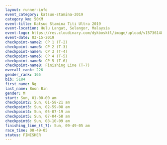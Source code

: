 ```yaml
---
layout: runner-info 
event_category: katsuo-stamina-2019 
category_km: 50KM 
event-title: Katsuo Stamina Titi Ultra 2019 
event-location: Hulu Langat, Selangor, Malaysia 
event-logo: https://res.cloudinary.com/dykbosktl/image/upload/v1573614825/Logo/Logo_p7ft6n.png
event-date: 03-15-2019 
checkpoint-name2: CP 1 (T-2) 
checkpoint-name3: CP 2 (T-3) 
checkpoint-name4: CP 3 (T-4) 
checkpoint-name5: CP 4 (T-5) 
checkpoint-name6: CP 5 (T-6) 
checkpoint-name8: Finishing Line (T-7) 
overall_rank: 226
gender_rank: 165
bib: 5184
first_name: Ng
last_name: Boon Bin
gender: M
start: Sun, 01-00-00 am
checkpoint2: Sun, 01-58-21 am
checkpoint3: Sun, 02-59-08 am
checkpoint4: Sun, 05-07-19 am
checkpoint5: Sun, 07-04-58 am
checkpoint6: Sun, 08-10-09 am
finishing_line_(t_7): Sun, 09-49-05 am
race_time: 08-49-05
status: FINISHER
---
```

